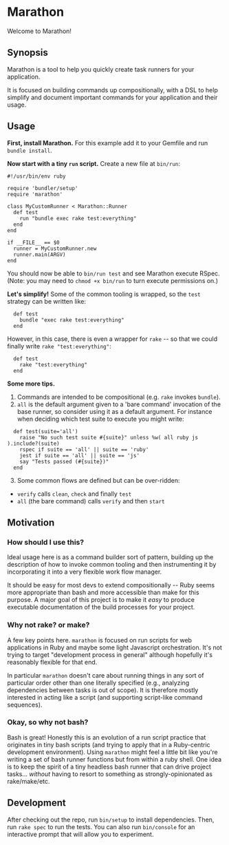 # Marathon

Welcome to Marathon!

## Synopsis

Marathon is a tool to help you quickly create task runners for your application. 

It is focused on building commands up compositionally, with a DSL to help simplify and document important commands for your application and their usage.

## Usage

**First, install Marathon.** For this example add it to your Gemfile and run `bundle install`.

**Now start with a tiny `run` script.** Create a new file at `bin/run`:

```
#!/usr/bin/env ruby

require 'bundler/setup'
require 'marathon'

class MyCustomRunner < Marathon::Runner
  def test
    run "bundle exec rake test:everything"
  end
end

if __FILE__ == $0
  runner = MyCustomRunner.new
  runner.main(ARGV)
end
```

You should now be able to `bin/run test` and see Marathon execute RSpec. (Note: you may need to `chmod +x bin/run` to turn execute permissions on.)

**Let's simplify!** Some of the common tooling is wrapped, so the `test` strategy can be written like:

```
  def test
    bundle "exec rake test:everything"
  end
```

However, in this case, there is even a wrapper for `rake` -- so that we could finally write `rake "test:everything"`:

```
  def test
    rake "test:everything"
  end
```

**Some more tips.**

1. Commands are intended to be compositional (e.g. `rake` invokes `bundle`).
2. `all` is the default argument given to a 'bare command' invocation of the base runner, so consider using it as a default argument. For instance when deciding which test suite to execute you might write:

```
  def test(suite='all')
    raise "No such test suite #{suite}" unless %w( all ruby js ).include?(suite)
    rspec if suite == 'all' || suite == 'ruby'
    jest if suite == 'all' || suite == 'js'
    say "Tests passed (#{suite})"
  end
```

3. Some common flows are defined but can be over-ridden:
  - `verify` calls `clean`, `check` and finally `test`
  - `all` (the bare command) calls `verify` and then `start`

## Motivation

### How should I use this?

Ideal usage here is as a command builder sort of pattern, building up the description of how to invoke common tooling and then instrumenting it by incorporating it into a very flexible work flow manager.

It should be easy for most devs to extend compositionally -- Ruby seems more appropriate than bash and more accessible than make for this purpose. A major goal of this project is to make it _easy_ to produce executable documentation of the build processes for your project.

### Why not rake? or make?

A few key points here. `marathon` is focused on run scripts for web applications in Ruby and maybe some light Javascript orchestration. It's not trying to target "development process in general" although hopefully it's reasonably flexible for that end.

In particular `marathon` doesn't care about running things in any sort of particular order other than one literally specified (e.g., analyzing dependencies between tasks is out of scope). It is therefore mostly interested in acting like a script (and supporting script-like command sequences).

### Okay, so why not bash?

Bash is great! Honestly this is an evolution of a run script practice that originates in tiny bash scripts (and trying to apply that in a Ruby-centric development environment).
Using `marathon` might feel a little bit like you're writing a set of bash runner functions but from within a ruby shell.
One idea is to keep the spirit of a tiny headless bash runner that can drive project tasks... _without_ having to resort to something as strongly-opinionated as rake/make/etc.

## Development

After checking out the repo, run `bin/setup` to install dependencies. Then, run `rake spec` to run the tests. You can also run `bin/console` for an interactive prompt that will allow you to experiment.
